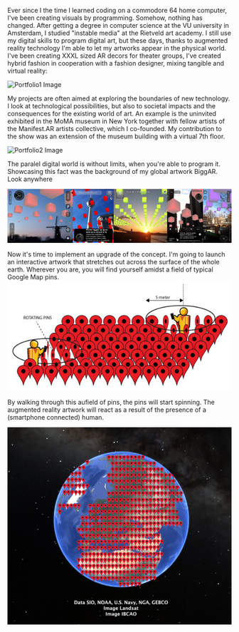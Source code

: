 Ever since I the time I learned coding on a commodore 64 home computer, I've been creating visuals by programming. Somehow, nothing has changed. After getting a degree in computer science at the VU university in Amsterdam, I studied "instable media" at the Rietveld art academy. I still use my digital skills to program digital art, but these days, thanks to augmented reality technology I'm able to let my artworks appear in the physical world. I've been creating XXXL sized AR decors for theater groups, I've created hybrid fashion in cooperation with a fashion designer, mixing tangible and virtual reality:

![Portfolio1 Image](http://augmentnl.com/wp-content/uploads/2013/02/ardress5.jpg "Portfolio1 Image")

My projects are often aimed at exploring the boundaries of new technology. I look at technological possibilities, but also to societal impacts and the consequences for the existing world of art. An example is the uninvited exhibited in the MoMA museum in New York together with fellow artists of the Manifest.AR artists collective, which I co-founded. My contribution to the show was an extension of the museum building with a virtual 7th floor. 

![Portfolio2 Image](http://sndrv.com/moma/WeARinMoMA.jpg?raw=true "Portfolio2 Image")

The paralel digital world is without limits, when you're able to program it. Showcasing this fact was the background of my global artwork BiggAR. Look anywhere

![Portfolio3 Image](../project_images/Biggar-everywhere.jpg?raw=true "Portfolio3 Image")

Now it's time to implement an upgrade of the concept. I'm going to launch an interactive artwork that stretches out across the surface of the whole earth. Wherever you are, you will find yourself amidst a field of typical Google Map pins. 
![Sketch2 Image](../project_images/sketch.jpg?raw=true "Sketch2 Image")

By walking through this aufield of pins, the pins will start spinning.
The augmented reality artwork will react as a result of the presence of a (smartphone connected) human.

![Sketch1 Image](../project_images/globe-pins.jpg?raw=true "Sketch1 Image")

